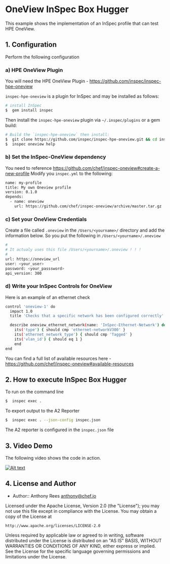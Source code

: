 # OneView InSpec Box Hugger

This example shows the implementation of an InSpec profile that can test HPE OneView.

## 1. Configuration
Perform the following configuration

### a) HPE OneView Plugin
You will need the HPE OneView Plugin - https://github.com/inspec/inspec-hpe-oneview

```inspec-hpe-oneview``` is a plugin for InSpec and may be installed as follows:
```bash
# install InSpec
$  gem install inspec
```
Then install the ```inspec-hpe-oneview``` plugin via ```~/.inspec/plugins``` or a gem build:
```bash
# Build the `inspec-hpe-oneview` then install:
$  git clone https://github.com/inspec/inspec-hpe-oneview.git && cd inspec-hpe-oneview && gem build *gemspec && gem install *gem
$  inspec oneview help
```

### b) Set the InSpec-OneView dependency
You need to reference https://github.com/chef/inspec-oneview#create-a-new-profile
Modify you ```inspec.yml``` to the following:
```bash
name: my-profile
title: My own Oneview profile
version: 0.1.0
depends:
  - name: oneview
    url: https://github.com/chef/inspec-oneview/archive/master.tar.gz
```

### c) Set your OneView Credentials
Create a file called ```.oneview``` in the ```/Users/<yourname>/``` directory and add the information below.
So you put the following in ```/Users/<yourname>/.oneview```
```bash
#
# It actualy uses this file /Users/<yourname>/.oneview ! ! !
#
url: https://oneview_url
user: <your_user>
password: <your_passsword>
api_version: 300
```

### d) Write your InSpec Controls for OneView
Here is an example of an ethernet check
```bash
control 'oneview-1' do
  impact 1.0
  title 'Checks that a specific network has been configured correctly'

  describe oneview_ethernet_network(name: 'InSpec-Ethernet-Network') do
    its('type') { should cmp 'ethernet-networkV300' }
    its('ethernet_network_type') { should cmp 'Tagged' }
    its('vlan_id') { should eq 1 }  
    end
end
```
You can find a full list of available resources here - https://github.com/chef/inspec-oneview#available-resources

## 2. How to execute InSpec Box Hugger
To run on the command line
```bash
$  inspec exec .
```
To export output to the A2 Reporter
```bash 
$  inspec exec . --json-config inspec.json
```
The A2 reporter is configured in the ```inspec.json``` file

## 3. Video Demo
The following video shows the code in action.

[![Alt text](https://img.youtube.com/vi/zjqCyRchq_k/0.jpg)](https://youtu.be/zjqCyRchq_k)

## 4. License and Author

* Author:: Anthony Rees <anthony@chef.io>

Licensed under the Apache License, Version 2.0 (the "License");
you may not use this file except in compliance with the License.
You may obtain a copy of the License at

    http://www.apache.org/licenses/LICENSE-2.0

Unless required by applicable law or agreed to in writing, software
distributed under the License is distributed on an "AS IS" BASIS,
WITHOUT WARRANTIES OR CONDITIONS OF ANY KIND, either express or implied.
See the License for the specific language governing permissions and
limitations under the License.
